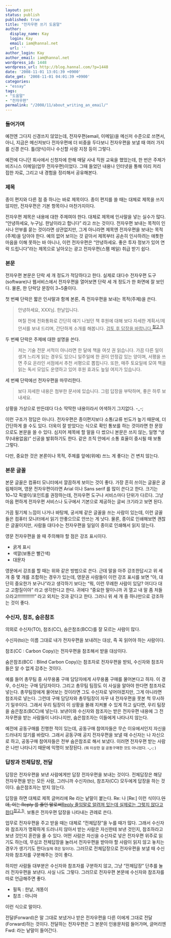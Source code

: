 ```yaml
---
layout: post
status: publish
published: true
title: "전자우편 쓰기 도움말"
author:
  display_name: Kay
  login: Kay
  email: iam@hannal.net
  url: ''
author_login: Kay
author_email: iam@hannal.net
wordpress_id: 1448
wordpress_url: http://blog.hannal.com/?p=1448
date: '2008-11-01 13:01:39 +0900'
date_gmt: '2008-11-01 04:01:39 +0900'
categories:
- "essay"
tags:
- "도움말"
- "전자우편"
permalink: "/2008/11/about_writing_an_email/"
---
```

<h3>들어가며</h3>
<p>예전엔 그다지 신경쓰지 않았는데, 전자우편(email, 이메일)을 메신저 수준으로 쓰면서, 아니, 지금은 메신저보다 전자우편에 더 비중을 두다보니 전자우편을 보낼 때 여러 가지를 신경 쓴다. 틀(양식)이나 수신할 사람 지정 등이 그렇다.</p>
<p>예전에 다니던 회사에서 신청자에 한해 매달 사내 직원 교육을 했었는데, 한 번은 주제가 비즈니스 이메일(업무 전자우편)이었다. 그때 들었던 내용나 인터넷을 통해 이리 저리 접한 자료, 그리고 내 경험을 정리해서 공유해본다.</p>
<h3>제목</h3>
<p>종이 편지와 다른 점 중 하나는 바로 제목이다. 종이 편지를 쓸 때는 대체로 제목을 쓰지 않지만, 전자우편은 기본 항목이나 마찬가지이다.</p>
<p>전자우편 제목은 내용에 대한 주제여야 한다. 대체로 제목에 인사말을 넣는 실수가 많다. “안녕하세요, 누구님. 한날이라고 합니다” 라고 쓰는 것이다. 전자우편 보내는 목적이 인사나 안부를 묻는 것이라면 상관없지만, 그게 아니라면 제목엔 전자우편을 보내는 목적(주제)을 담아야 한다. 예의 없어 보이는 것 같아서 제목부터 공손히 인사하려는 애틋한 마음을 이해 못하는 바 아니나, 이런 전자우편은 “안녕하세요. 좋은 투자 정보가 있어 연락 드립니다”라는 제목으로 날아오는 광고 전자우편(스팸 메일) 취급 받기 쉽다.</p>
<h3>본문</h3>
<p>전자우편 본문은 단락 세 개 정도가 적당하다고 한다. 실제로 대다수 전자우편 도구(software)나 웹서비스에서 전자우편을 열어보면 단락 세 개 정도가 한 화면에 잘 보인다. 물론, 한 단락당 문장이 3~5줄이다.</p>
<p>첫 번째 단락은 짧은 인사말과 함께 본론, 즉 전자우편을 보내는 목적(주제)을 쓴다.</p>
<blockquote><p>안녕하세요, XXX님. 한날입니다.</p>
<p>며칠 전에 전화통화로 간단히 얘기 나눴던 책 후원에 대해 보다 자세한 계획서/제안서를 보내 드리며, 간단하게 소개를 해봅니다. <ins datetime="2008-11-01T06:49:59+00:00">검토 후 답장을 바랍니다.</ins><sup><a href="http://blog.hannal.com/about_writing_an_email/#comment-60591">참고 1)</a></sup></p></blockquote>
<p>두 번째 단락은 주제에 대한 설명을 쓴다.</p>
<blockquote><p>저는 기술 전문 서적이 아니라면 한 달에 책을 여섯 권 읽습니다. 가끔 다른 일이 생겨 느리게 읽는 경우도 있으니 일주일에 한 권이 안정감 있는 양이며, 서평을 쓰면 주요 온라인 서점에서 추천 서평으로 뽑힙니다. 또한, 매주 토요일에 모여 책을 읽는 독서 모임도 운영하고 있어 후원 효과도 높일 여지가 있습니다.</p></blockquote>
<p>세 번째 단락에선 전자우편을 마무리한다.</p>
<blockquote><p>보다 자세한 내용은 첨부한 문서에 있습니다. 그럼 답장을 부탁하며, 좋은 하루 보내세요.</p></blockquote>
<p>상황을 가상으로 만든데다 다소 딱딱한 내용이라서 어색하기 그지없다. -_-;</p>
<p>이런 구조가 정답은 아니다. 전자우편은 종이편지보다 소통/교류 빈도가 높기 때문에, 더 간단하게 쓸 수도 있다. 더욱이 잘 받았다는 식으로 확인 통보를 하는 것이라면 한 문장으로도 본문을 쓸 수 있다. 심지어 제목에 할 말을 다 썼으니 본문은 쓰지 않는, 일명 “냉무(내용없음)” 신공을 발휘하기도 한다. 같은 조직 안에서 소통 효율이 중시될 때 보통 그렇다.</p>
<p>다만, 중요한 것은 본론이나 목적, 주제를 앞에(위에) 쓰느 게 좋다는 건 변치 않는다.</p>
<h3>본문 글꼴</h3>
<p>본문 글꼴은 컴퓨터 모니터에서 깔끔하게 보이는 것이 좋다. 가장 흔히 쓰이는 글꼴은 굴림체이며, 영문 전자우편이라면 Arial 이나 Sans serif 를 많이 쓴다고 한다. 크기는 10~12 픽셀이/포인트를 권장하는데, 전자우편 도구나 서비스마다 단위가 다르다. 그냥 마음 편하게 전자우편 서비스나 도구에서 기본으로 제공하는 글씨 크기라고 보면 된다.</p>
<p>가끔 필기체 느낌이 나거나 바탕체, 궁서체 같은 글꼴을 쓰는 사람이 있는데, 이런 글꼴들은 컴퓨터 모니터에서 읽기 안좋으므로 안쓰는 게 낫다. 물론, 종이로 인쇄해보면 괜찮은 글꼴이지만, 사람들 대다수는 전자우편을 일일이 종이로 인쇄해서 읽지 않는다.</p>
<p>영문 전자우편을 쓸 때 주의해야 할 점은 강조 표시이다.</p>
<ul>
<li>굵게 표시</li>
<li>색깔(보통은 빨간색)</li>
<li>대문자</li>
</ul>
<p>영문에서 강조를 할 때는 위와 같은 방법으로 쓴다. 근데 말을 아주 강조한답시고 위 세 개 중 몇 개를 조합하는 경우가 있는데, 영문권 사람들이 이런 강조 표시를 보면 “아, 대단히 중요한가 보구나”라고 생각하기 보다는 “뭐, 이런 무례한 사람이 있담? 어디다 대고 고함질이야” 라고 생각한다고 한다. 귀에다 “중요한 말이니까 귀 열고 내 말 좀 처들으라고!!!!!!!!!!!!!” 라고 외치는 것과 같다고 한다. 그러니 위 세 개 중 하나만으로 강조하는 것이 좋다.</p>
<h3>수신자, 참조, 숨은참조</h3>
<p>의외로 수신자(TO), 참조(CC), 숨은참조(BCC)를 잘 모르는 사람이 많다.</p>
<p>수신자(to)는 이름 그대로 내가 전자우편을 보내려는 대상, 즉 꼭 읽어야 하는 사람이다.</p>
<p>참조(CC : Carbon Copy)는 전자우편을 참조해서 받을 대상이다.</p>
<p>숨은참조(BCC : Blind Carbon Copy)는 참조자로 전자우편을 받되, 수신자와 참조자들은 알 수 없게 감추는 것이다.</p>
<p>예를 들어 총무팀 중 사무용품 구매 담당자에게 사무용품 구매를 물어본다고 하자. 이 경우, 수신자는 구매 담당자이다. 그리고 총무팀 팀장도 이 사실을 알아야 한다면 참조자로 넣는다. 총무팀장에게 물어보는 것이라면 그도 수신자로 넣어야겠지만, 그게 아니라면 참조자로 넣는다. 그런데 구매 담당자와 총무팀장이 자꾸 내 전자우편을 못본 척 무시하기 일쑤이다. 그래서 우리 팀장이 이 상황을 몰래 지켜볼 수 있게 하고 싶다면, 우리 팀장을 숨은참조(BCC)에 넣는다. 보낸이와 수신자와 참조자는 받은 전자우편 내용에 그 전자우편을 받는 사람들이 나타나지만, 숨은참조자는 이들에게 나타나지 않는다.</p>
<p>예전에 공동구매를 진행한 적이 있는데, 공동구매 참여자들은 무슨 이유에서인지 자신을 드러내지 않기를 바랐다. 그래서 공동구매 공지 전자우편을 보낼 때 수신자는 나 자신으로 하고, 공동구매 참여자들은 전부 숨은참조로 해서 보냈다. 이러면 전자우편 받는 사람은 나만 나타나기 때문에 익명이 보장된다. <small>(뭐 이상한 걸 공동구매한 것도 아니었다. -_-; )</small></p>
<h3>답장과 전체답장, 전달</h3>
<p>답장은 전자우편을 보낸 사람에게만 답장 전자우편을 보내는 것이다. 전체답장은 해당 전자우편을 받는 모든 사람, 그러니까 수신자(to), 참조자(CC) 모두에게 답장을 하는 것이다. 숨은참조자는 받지 않는다.</p>
<p>답장을 하면 대체로 제목 글머리에 Re 라는 낱말이 붙는다. Re: 나 [Re:] 이런 식이다.<del datetime="2008-11-06T03:44:18+00:00">인데, 이는 Reply 를 줄인 말로써</del><ins datetime="2008-11-06T03:44:18+00:00">Reply 줄임말로 알려져 있는데 실제로는 그렇지 않다고 한다</ins><sup><a href="http://blog.hannal.com/about_writing_an_email/#comment-60745">참고 1)</a></sup>. 보통은 전자우편 답장을 나타내는 관례로 쓴다.</p>
<p>업무로 전자우편을 주고 받을 때는 대체로 “전체답장”을 누를 때가 많다. 그래서 수신자와 참조자가 명확하게 드러나지 않아서 받는 사람은 자신한테 보낸 것인지, 참조하라고 보낸 것인지 혼란을 줄 수 있다. 어떤 사람은 자신을 수신자로 넣은 전자우편 위주로 읽기도 하는데, 무심코 전체답장을 눌러서 전자우편을 받아야 할 사람이 읽지 않고 놓치는 경우가 생기기도 한다<small>(실제 겪은 일이다)</small>. 그러므로 전체답장으로 전자우편을 보낼 때 수신자와 참조자를 구분해주는 것이 좋다.</p>
<p>하지만 사람들 대부분은 수신자와 참조자를 구분하지 않고, 그냥 “전체답장” 단추를 눌러 전자우편을 보낸다. 사실 나도 그렇다. 그러므로 전자우편 본문에 수신자와 참조자를 따로 언급해주면 좋다.</p>
<ul>
<li>필독 : 한날, 개똥이</li>
<li>참조 : 아니마</li>
</ul>
<p>이런 식으로 말이다.</p>
<p>전달(Forward)은 말 그대로 보냈거나 받은 전자우편을 다른 이에게 그대로 전달(Forward)하는 것이다. 전달하는 전자우편은 그 본문이 인용문처럼 들어가며, 글머리엔 Fwd: 라는 낱말이 들어간다.</p>
